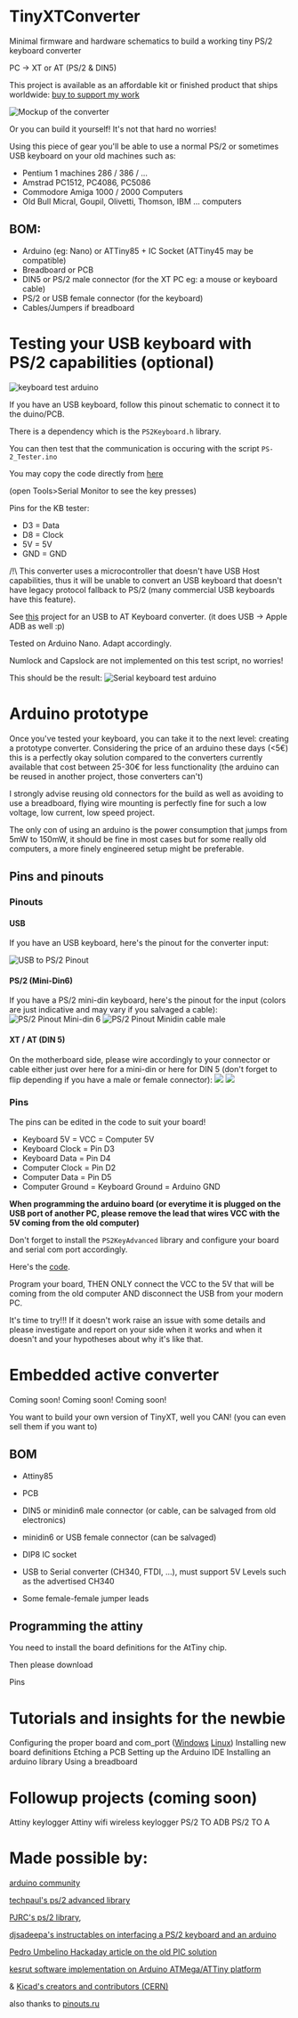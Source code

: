 # TinyXTConverter

Minimal firmware and hardware schematics to build a working tiny PS/2 keyboard converter 

PC -> XT or AT (PS/2 & DIN5)

This project is available as an affordable kit or finished product that ships worldwide: [buy to support my work]()

![Mockup of the converter](https://raw.githubusercontent.com/nazmifr/TinyXT/master/converter_mockup.jpg)

Or you can build it yourself! It's not that hard no worries!

Using this piece of gear you'll be able to use a normal PS/2 or sometimes USB keyboard on your old machines such as:

- Pentium 1 machines 286 / 386 / ...
- Amstrad PC1512, PC4086, PC5086 
- Commodore Amiga 1000 / 2000 Computers
- Old Bull Micral, Goupil, Olivetti, Thomson, IBM ... computers



## BOM:
- Arduino (eg: Nano) or ATTiny85 + IC Socket (ATTiny45 may be compatible)
- Breadboard or PCB
- DIN5 or PS/2 male connector (for the XT PC eg: a mouse or keyboard cable)
- PS/2 or USB female connector (for the keyboard)
- Cables/Jumpers if breadboard

# Testing your USB keyboard with PS/2 capabilities (optional)
![keyboard test arduino](https://raw.githubusercontent.com/nazmifr/TinyXT/master/prototype_ps2_keyboard_tester_serial.jpg)

If you have an USB keyboard, follow this pinout schematic to connect it to the duino/PCB.

There is a dependency which is the ```PS2Keyboard.h``` library.

You can then test that the communication is occuring with the script ```PS-2_Tester.ino``` 

You may copy the code directly from [here](https://raw.githubusercontent.com/nazmifr/TinyXT/master/PS-2_Tester.ino)

(open Tools>Serial Monitor to see the key presses)

Pins for the KB tester:
- D3 = Data
- D8 = Clock
- 5V = 5V
- GND = GND

/!\ This converter uses a microcontroller that doesn't have USB Host capabilities, thus it will be unable to convert an USB keyboard that doesn't have legacy protocol fallback to PS/2 (many commercial USB keyboards have this feature).

See [this]() project for an USB to AT Keyboard converter. (it does USB -> Apple ADB as well :p)

Tested on Arduino Nano. Adapt accordingly.

Numlock and Capslock are not implemented on this test script, no worries!

This should be the result:
![Serial keyboard test arduino](https://raw.githubusercontent.com/nazmifr/TinyXT/master/serial_test.png)

# Arduino prototype

Once you've tested your keyboard, you can take it to the next level: creating a prototype converter. Considering the price of an arduino these days (<5€) this is a perfectly okay solution compared to the converters currently available that cost between 25-30€ for less functionality (the arduino can be reused in another project, those converters can't)

I strongly advise reusing old connectors for the build as well as avoiding to use a breadboard, flying wire mounting is perfectly fine for such a low voltage, low current, low speed project.

The only con of using an arduino is the power consumption that jumps from 5mW to 150mW, it should be fine in most cases but for some really old computers, a more finely engineered setup might be preferable.

## Pins and pinouts

### Pinouts

#### USB
If you have an USB keyboard, here's the pinout for the converter input:

![USB to PS/2 Pinout](https://raw.githubusercontent.com/nazmifr/TinyXT/master/pinout_usb_PS2_conversion_keyboard.png)

#### PS/2 (Mini-Din6)
If you have a PS/2 mini-din keyboard, here's the pinout for the input (colors are just indicative and may vary if you salvaged a cable):
![PS/2 Pinout Mini-din 6](https://raw.githubusercontent.com/nazmifr/TinyXT/master/PS2-Pinout.jpg)
![PS/2 Pinout Minidin cable male](https://raw.githubusercontent.com/nazmifr/TinyXT/master/pinout_ps2_cable_male.gif)

#### XT / AT (DIN 5)
On the motherboard side, please wire accordingly to your connector or cable either just over here for a mini-din or here for DIN 5 (don't forget to flip depending if you have a male or female connector):
![](https://raw.githubusercontent.com/nazmifr/TinyXT/master/FEMALE_DIN_5_Keyboard_Connector.png)
![](https://raw.githubusercontent.com/nazmifr/TinyXT/master/male_din_5_XT_AT_Connector_Keyboard.jpg)

### Pins
The pins can be edited in the code to suit your board!

- Keyboard 5V = VCC = Computer 5V 
- Keyboard Clock = Pin D3
- Keyboard Data = Pin D4
- Computer Clock = Pin D2
- Computer Data = Pin D5
- Computer Ground = Keyboard Ground = Arduino GND

**When programming the arduino board (or everytime it is plugged on the USB port of another PC, please remove the lead that wires VCC with the 5V coming from the old computer)**

Don't forget to install the ```PS2KeyAdvanced``` library and configure your board and serial com port accordingly.

Here's the [code](https://raw.githubusercontent.com/nazmifr/TinyXT/master/tinyxt.ino).

Program your board, THEN ONLY connect the VCC to the 5V that will be coming from the old computer AND disconnect the USB from your modern PC.

It's time to try!!! If it doesn't work raise an issue with some details and please investigate and report on your side when it works and when it doesn't and your hypotheses about why it's like that.

# Embedded active converter
Coming soon!
Coming soon!
Coming soon!

You want to build your own version of TinyXT, well you CAN! (you can even sell them if you want to)

## BOM
- Attiny85
- PCB
- DIN5 or minidin6 male connector (or cable, can be salvaged from old electronics)
- minidin6 or USB female connector (can be salvaged)
- DIP8 IC socket

- USB to Serial converter (CH340, FTDI, ...), must support 5V Levels such as the advertised CH340
- Some female-female jumper leads

## Programming the attiny
You need to install the board definitions for the AtTiny chip.

Then please download

Pins


# Tutorials and insights for the newbie

Configuring the proper board and com_port ([Windows]() [Linux]())
Installing new board definitions
Etching a PCB
Setting up the Arduino IDE
Installing an arduino library
Using a breadboard

# Followup projects (coming soon)

Attiny keylogger
Attiny wifi wireless keylogger
PS/2 TO ADB
PS/2 TO A

# Made possible by:

[arduino community](https://arduino.orgcc)

[techpaul's ps/2 advanced library](https://github.com/techpaul/PS2KeyAdvanced)

[PJRC's ps/2 library](https://www.pjrc.com/teensy/td_libs_PS2Keyboard.html),

[djsadeepa's instructables on interfacing a PS/2 keyboard and an arduino](https://www.instructables.com/id/Connect-PS2-Keyboard-to-Arduino/) 

[Pedro Umbelino Hackaday article on the old PIC solution](https://hackaday.com/2017/01/21/attoxtkeyboard/)

[kesrut software implementation on Arduino ATMega/ATTiny platform](https://github.com/kesrut/pcxtkbd)

& [Kicad's creators and contributors (CERN)](https://www.kicad-pcb.org/)

also thanks to [pinouts.ru](https://pinouts.ru/InputCables/usb_ps2_mouse_pinout.shtml)

